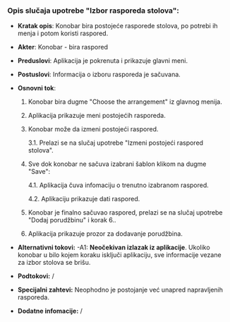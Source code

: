 ### Opis slučaja upotrebe "Izbor rasporeda stolova":
- __Kratak opis__: Konobar bira postojeće rasporede stolova, po potrebi ih menja i potom koristi raspored.
-  __Akter__: Konobar - bira raspored
- __Preduslovi__: Aplikacija je pokrenuta i prikazuje glavni meni. 
- __Postuslovi__: Informacija o izboru rasporeda je sačuvana.
-  __Osnovni tok__:
    1. Konobar bira dugme "Choose the arrangement" iz glavnog menija.
    2. Aplikacija prikazuje meni postojećih rasporeda.
    3. Konobar može da izmeni postojeći raspored.

        3.1. Prelazi se na slučaj upotrebe "Izmeni postojeći raspored stolova".
	4. Sve dok konobar ne sačuva izabrani šablon klikom na dugme "Save":
    
        4.1. Aplikacija čuva infomaciju o trenutno izabranom raspored.
        
        4.2. Aplikaciju prikazuje dati raspored. 
	5. Konobar je finalno sačuvao raspored, prelazi se na slučaj upotrebe "Dodaj porudžbinu" i korak 6..
    6. Aplikacija prikazuje prozor za dodavanje porudžbina.

- __Alternativni tokovi:__
	-A1: __Neočekivan izlazak iz aplikacije__. Ukoliko konobar u bilo kojem koraku isključi aplikaciju, sve informacije vezane za izbor stolova se brišu.
- __Podtokovi:__ /
- __Specijalni zahtevi:__ Neophodno je postojanje već unapred napravljenih rasporeda. 
- __Dodatne infomacije:__ / 